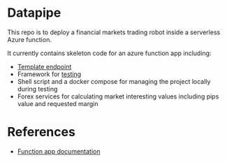 # Datapipe 
This repo is to deploy a financial markets trading robot inside a serverless Azure function. 

It currently contains skeleton code for an azure function app including:
- [Template endpoint](./template/__init__.py)
- Framework for [testing](./test)
- Shell script and a docker compose for managing the project locally during testing 
- Forex services for calculating market interesting values including pips value and requested margin

# References
- [Function app documentation](https://docs.microsoft.com/en-gb/azure/azure-functions/functions-create-first-azure-function-azure-cli?pivots=programming-language-python&tabs=bash%2Cbrowser)






